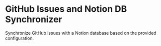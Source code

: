 # GitHub Issues and Notion DB Synchronizer

Synchronize GitHub issues with a Notion database based on the provided configuration.

